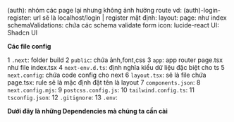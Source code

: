 (auth): nhóm các page lại nhưng không ảnh hưởng route
vd: (auth)-login-register: url sẽ là localhost/login | register
mặt định:
layout:
page: như index
schemaValidations: chứa các schema validate form
icon: lucide-react
UI: Shadcn UI

**Các file config**

1 `.next`: folder build
2 `public`: chứa ảnh,font,css
3 `app`: app router page.tsx như file index.tsx
4 `next-env.d.ts`: định nghĩa kiểu dữ liệu đặc biệt cho ts
5 `next.config`: chứa code config cho next
6 `layout.tsx`: sẽ là file chứa page.tsx: rule sẽ là mặc định đặt tên là layout
7 `components.json`:
8 `next.config.mjs`:
9 `postcss.config.js`:
10 `tailwind.config.ts`:
11 `tsconfig.json`:
12 `.gitignore`:
13 `.env`:

**Dưới đây là những Dependencies mà chúng ta cần cài**
